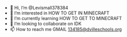 - 👋 Hi, I’m @Levismall378384
- 👀 I’m interested in HOW TO GET IN MINECRAFT
- 🌱 I’m currently learning HOW TO GET TO MINECRAFT
- 💞️ I’m looking to collaborate on IDK
- 📫 How to reach me GMAIL 134185@dvilleschools.org

<!---
Levismall378384/Levismall378384 is a ✨ special ✨ repository because its `README.md` (this file) appears on your GitHub profile.
You can click the Preview link to take a look at your changes.
--->
